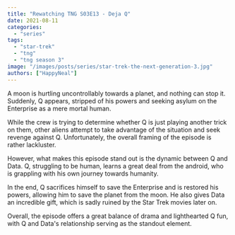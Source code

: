 ```yaml
---
title: "Rewatching TNG S03E13 - Deja Q"
date: 2021-08-11
categories: 
  - "series"
tags: 
  - "star-trek"
  - "tng"
  - "tng season 3"
image: "/images/posts/series/star-trek-the-next-generation-3.jpg"
authors: ["HappyNeal"]
---
```


A moon is hurtling uncontrollably towards a planet, and nothing can stop it. Suddenly, Q appears, stripped of his powers and seeking asylum on the Enterprise as a mere mortal human.

While the crew is trying to determine whether Q is just playing another trick on them, other aliens attempt to take advantage of the situation and seek revenge against Q. Unfortunately, the overall framing of the episode is rather lackluster.

However, what makes this episode stand out is the dynamic between Q and Data. Q, struggling to be human, learns a great deal from the android, who is grappling with his own journey towards humanity.

In the end, Q sacrifices himself to save the Enterprise and is restored his powers, allowing him to save the planet from the moon. He also gives Data an incredible gift, which is sadly ruined by the Star Trek movies later on.

Overall, the episode offers a great balance of drama and lighthearted Q fun, with Q and Data's relationship serving as the standout element.



